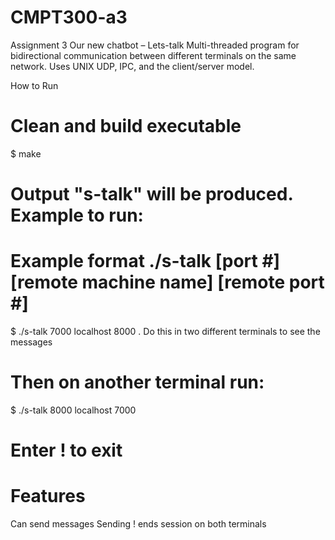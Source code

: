 # CMPT300-a3
Assignment 3 Our new chatbot – Lets-talk
Multi-threaded program for bidirectional communication between different terminals on the same network. Uses UNIX UDP, IPC, and the client/server model.

How to Run
# Clean and build executable
$ make
# Output "s-talk" will be produced. Example to run:
# Example format ./s-talk [port #] [remote machine name] [remote port #]
$ ./s-talk 7000 localhost 8000 . Do this in two different terminals to see the messages
# Then on another terminal run:
$ ./s-talk 8000 localhost 7000 
# Enter ! to exit

# Features
Can send messages 
Sending ! ends session on both terminals
